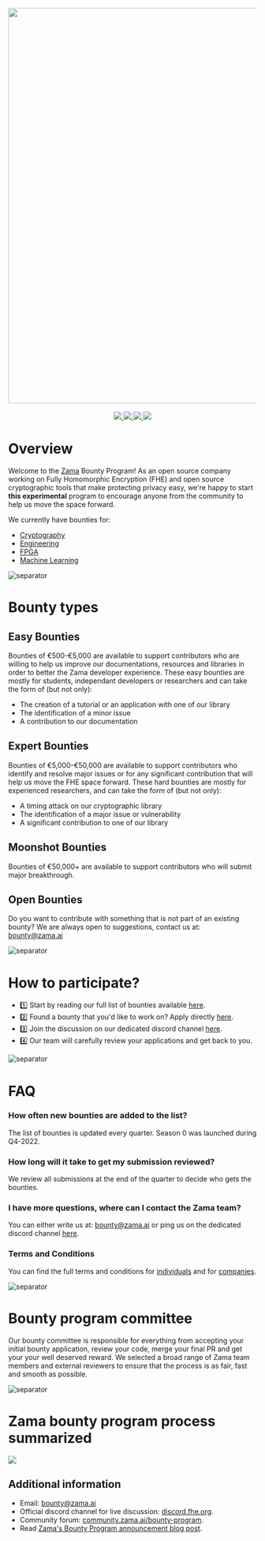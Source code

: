 <p align="center">
<!-- bounty program logo -->
  <img width=800 src="https://user-images.githubusercontent.com/86411313/203371144-1c9ab5eb-556d-499c-bd2a-0188e997486e.png">
  <br/><br/>
  <!-- Bounty Program badge using shields.io -->
    <a href="https://zama.ai/bounty-program">
      <img src="https://img.shields.io/badge/Zama-Bounty%20Program-yellow?style=flat-square">
    </a>
  <!-- Discord server badge using shields.io -->
  <a href="https://discord.fhe.org">
   <img src="https://img.shields.io/discord/901152454077452399?color=blueviolet&style=flat-square&label=Discord&logo=discord&logoColor=white">
  </a>
  <!-- Community forum badge using shields.io -->
  <a href="https://community.zama.ai">
    <img src="https://img.shields.io/badge/Zama%20community%20forum-online-brightgreen?style=flat-square">
  </a>
  <!-- Follow on twitter badge using shields.io -->
  <a href="https://twitter.com/zama_fhe">
    <img src="https://img.shields.io/twitter/follow/zama_fhe?color=blue&style=flat-square">
  </a>
</p>

# Overview
Welcome to the [Zama](https://github.com/zama-ai) Bounty Program! As an open source company working on Fully Homomorphic Encryption (FHE) and open source cryptographic tools that make protecting privacy easy, we're happy to start <b>this experimental</b> program to encourage anyone from the community to help us move the space forward.

We currently have bounties for:
- [Cryptography](https://github.com/zama-ai/bounty-program/tree/main/Bounties/Cryptography)
- [Engineering](https://github.com/zama-ai/bounty-program/tree/main/Bounties/Engineering)
- [FPGA](https://github.com/zama-ai/bounty-program/tree/main/Bounties/FPGA)
- [Machine Learning](https://github.com/zama-ai/bounty-program/tree/main/Bounties/Machine%20Learning)

![separator](https://user-images.githubusercontent.com/5758427/191255076-1359262a-ed90-4612-b266-68781f16e15f.png)

# Bounty types
## Easy Bounties
Bounties of €500-€5,000 are available to support contributors who are willing to help us improve our documentations, resources and libraries in order to better the Zama developer experience. These easy bounties are mostly for students, independant developers or researchers and can take the form of (but not only):
- The creation of a tutorial or an application with one of our library
- The identification of a minor issue
- A contribution to our documentation

## Expert Bounties
Bounties of €5,000-€50,000 are available to support contributors who identify and resolve major issues or for any significant contribution that will help us move the FHE space forward. These hard bounties are mostly for experienced researchers, and can take the form of (but not only):
- A timing attack on our cryptographic library
- The identification of a major issue or vulnerability
- A significant contribution to one of our library

## Moonshot Bounties
Bounties of €50,000+ are available to support contributors who will submit major breakthrough.

## Open Bounties
Do you want to contribute with something that is not part of an existing bounty? We are always open to suggestions, contact us at: bounty@zama.ai

![separator](https://user-images.githubusercontent.com/5758427/191255076-1359262a-ed90-4612-b266-68781f16e15f.png)

# How to participate?
- 1️⃣ Start by reading our full list of bounties available [here](https://github.com/zama-ai/bounty-program/tree/main/Bounties).
- 2️⃣ Found a bounty that you'd like to work on? Apply directly [here](https://zama.ai/bounty-program-application).
- 3️⃣ Join the discussion on our dedicated discord channel [here](https://discord.fhe.org).
- 4️⃣ Our team will carefully review your applications and get back to you.

![separator](https://user-images.githubusercontent.com/5758427/191255076-1359262a-ed90-4612-b266-68781f16e15f.png)

# FAQ
### How often new bounties are added to the list?
The list of bounties is updated every quarter. Season 0 was launched during Q4-2022.

### How long will it take to get my submission reviewed?
We review all submissions at the end of the quarter to decide who gets the bounties.

### I have more questions, where can I contact the Zama team?
You can either write us at: bounty@zama.ai or ping us on the dedicated discord channel [here](https://discord.fhe.org).

### Terms and Conditions
You can find the full terms and conditions for [individuals](https://powerforms.docusign.net/481a39f4-8105-4260-9fcd-59d9fa967543?env=na3&acct=df3f43e5-2075-42dd-a930-8635ec487e8f&accountId=df3f43e5-2075-42dd-a930-8635ec487e8f) and for [companies](https://powerforms.docusign.net/29b850fc-ad19-4d09-9f49-b39bd8965bc0?env=na3&acct=df3f43e5-2075-42dd-a930-8635ec487e8f&accountId=df3f43e5-2075-42dd-a930-8635ec487e8f).

![separator](https://user-images.githubusercontent.com/5758427/191255076-1359262a-ed90-4612-b266-68781f16e15f.png)

# Bounty program committee
Our bounty committee is responsible for everything from accepting your initial bounty application, review your code, merge your final PR and get your your well deserved reward. We selected a broad range of Zama team members and external reviewers to ensure that the process is as fair, fast and smooth as possible.

![separator](https://user-images.githubusercontent.com/5758427/191255076-1359262a-ed90-4612-b266-68781f16e15f.png)

# Zama bounty program process summarized
<img src="https://user-images.githubusercontent.com/5758427/200830399-dec1745d-65f4-4061-8f5d-1aff52dc7e01.png">

## Additional information
- Email: bounty@zama.ai
- Official discord channel for live discussion: [discord.fhe.org](https://discord.fhe.org).
- Community forum: [community.zama.ai/bounty-program](https://community.zama.ai).
- Read [Zama's Bounty Program announcement blog post](https://www.zama.ai/post/launching-the-zama-bounty-program).

